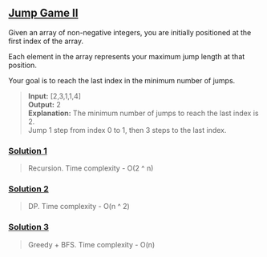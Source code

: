 ## [Jump Game II](https://leetcode.com/problems/jump-game-ii/)

Given an array of non-negative integers, you are initially positioned at the first index of the array.

Each element in the array represents your maximum jump length at that position.

Your goal is to reach the last index in the minimum number of jumps.

> **Input:** [2,3,1,1,4]  
> **Output:** 2  
> **Explanation:** The minimum number of jumps to reach the last index is 2.  
> Jump 1 step from index 0 to 1, then 3 steps to the last index.

### [Solution 1](./solution1.js)

> Recursion. Time complexity - O(2 ^ n)

### [Solution 2](./solution2.js)

> DP. Time complexity - O(n ^ 2)

### [Solution 3](./solution3.js)

> Greedy + BFS. Time complexity - O(n)
